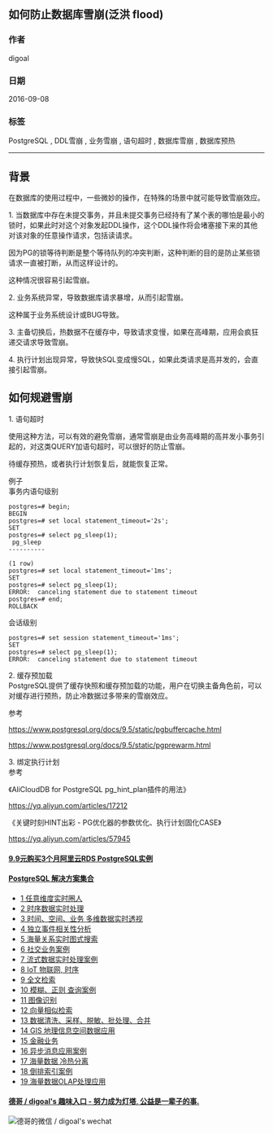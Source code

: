 ## 如何防止数据库雪崩(泛洪 flood) 
          
### 作者         
digoal          
          
### 日期        
2016-09-08      
          
### 标签        
PostgreSQL , DDL雪崩 , 业务雪崩 , 语句超时 , 数据库雪崩 , 数据库预热  
          
----      
          
## 背景  
在数据库的使用过程中，一些微妙的操作，在特殊的场景中就可能导致雪崩效应。  
  
1\. 当数据库中存在未提交事务，并且未提交事务已经持有了某个表的哪怕是最小的锁时，如果此时对这个对象发起DDL操作，这个DDL操作将会堵塞接下来的其他对该对象的任意操作请求，包括读请求。  
  
因为PG的锁等待判断是整个等待队列的冲突判断，这种判断的目的是防止某些锁请求一直被打断，从而这样设计的。  
  
这种情况很容易引起雪崩。  
  
2\. 业务系统异常，导致数据库请求暴增，从而引起雪崩。  
  
这种属于业务系统设计或BUG导致。  
  
3\. 主备切换后，热数据不在缓存中，导致请求变慢，如果在高峰期，应用会疯狂递交请求导致雪崩。  
  
4\. 执行计划出现异常，导致快SQL变成慢SQL，如果此类请求是高并发的，会直接引起雪崩。  
  
## 如何规避雪崩
1\. 语句超时  
  
使用这种方法，可以有效的避免雪崩，通常雪崩是由业务高峰期的高并发小事务引起的，对这类QUERY加语句超时，可以很好的防止雪崩。  
  
待缓存预热，或者执行计划恢复后，就能恢复正常。  
  
例子  
事务内语句级别  
```
postgres=# begin;
BEGIN
postgres=# set local statement_timeout='2s';
SET
postgres=# select pg_sleep(1);
 pg_sleep 
----------
 
(1 row)
postgres=# set local statement_timeout='1ms';
SET
postgres=# select pg_sleep(1);
ERROR:  canceling statement due to statement timeout
postgres=# end;
ROLLBACK
```
  
会话级别  
```
postgres=# set session statement_timeout='1ms';
SET
postgres=# select pg_sleep(1);
ERROR:  canceling statement due to statement timeout
```
  
2\. 缓存预加载  
PostgreSQL提供了缓存快照和缓存预加载的功能，用户在切换主备角色前，可以对缓存进行预热，防止冷数据过多带来的雪崩效应。  
    
参考  
  
https://www.postgresql.org/docs/9.5/static/pgbuffercache.html  
  
https://www.postgresql.org/docs/9.5/static/pgprewarm.html  
    
3\. 绑定执行计划  
参考    
  
《AliCloudDB for PostgreSQL pg_hint_plan插件的用法》    
  
https://yq.aliyun.com/articles/17212  
  
《关键时刻HINT出彩 - PG优化器的参数优化、执行计划固化CASE》    
  
https://yq.aliyun.com/articles/57945  
  
  
      
  
  
  
  
  
  
  
  
  
  
  
  
  
  
  
  
  
  
  
  
  
  
  
  
  
  
  
  
  
  
  
  
  
  
  
  
  
  
  
  
  
  
  
  
  
  
  
  
  
  
  
  
  
  
  
  
#### [9.9元购买3个月阿里云RDS PostgreSQL实例](https://www.aliyun.com/database/postgresqlactivity "57258f76c37864c6e6d23383d05714ea")
  
  
#### [PostgreSQL 解决方案集合](https://yq.aliyun.com/topic/118 "40cff096e9ed7122c512b35d8561d9c8")
- [1 任意维度实时圈人](https://yq.aliyun.com/topic/118 "40cff096e9ed7122c512b35d8561d9c8")
- [2 时序数据实时处理](https://yq.aliyun.com/topic/118 "40cff096e9ed7122c512b35d8561d9c8")
- [3 时间、空间、业务 多维数据实时透视](https://yq.aliyun.com/topic/118 "40cff096e9ed7122c512b35d8561d9c8")
- [4 独立事件相关性分析](https://yq.aliyun.com/topic/118 "40cff096e9ed7122c512b35d8561d9c8")
- [5 海量关系实时图式搜索](https://yq.aliyun.com/topic/118 "40cff096e9ed7122c512b35d8561d9c8")
- [6 社交业务案例](https://yq.aliyun.com/topic/118 "40cff096e9ed7122c512b35d8561d9c8")
- [7 流式数据实时处理案例](https://yq.aliyun.com/topic/118 "40cff096e9ed7122c512b35d8561d9c8")
- [8 IoT 物联网, 时序](https://yq.aliyun.com/topic/118 "40cff096e9ed7122c512b35d8561d9c8")
- [9 全文检索](https://yq.aliyun.com/topic/118 "40cff096e9ed7122c512b35d8561d9c8")
- [10 模糊、正则 查询案例](https://yq.aliyun.com/topic/118 "40cff096e9ed7122c512b35d8561d9c8")
- [11 图像识别](https://yq.aliyun.com/topic/118 "40cff096e9ed7122c512b35d8561d9c8")
- [12 向量相似检索](https://yq.aliyun.com/topic/118 "40cff096e9ed7122c512b35d8561d9c8")
- [13 数据清洗、采样、脱敏、批处理、合并](https://yq.aliyun.com/topic/118 "40cff096e9ed7122c512b35d8561d9c8")
- [14 GIS 地理信息空间数据应用](https://yq.aliyun.com/topic/118 "40cff096e9ed7122c512b35d8561d9c8")
- [15 金融业务](https://yq.aliyun.com/topic/118 "40cff096e9ed7122c512b35d8561d9c8")
- [16 异步消息应用案例](https://yq.aliyun.com/topic/118 "40cff096e9ed7122c512b35d8561d9c8")
- [17 海量数据 冷热分离](https://yq.aliyun.com/topic/118 "40cff096e9ed7122c512b35d8561d9c8")
- [18 倒排索引案例](https://yq.aliyun.com/topic/118 "40cff096e9ed7122c512b35d8561d9c8")
- [19 海量数据OLAP处理应用](https://yq.aliyun.com/topic/118 "40cff096e9ed7122c512b35d8561d9c8")
  
  
#### [德哥 / digoal's 趣味入口 - 努力成为灯塔, 公益是一辈子的事.](https://github.com/digoal/blog/blob/master/README.md "22709685feb7cab07d30f30387f0a9ae")
  
  
![德哥的微信 / digoal's wechat](../pic/digoal_weixin.jpg "f7ad92eeba24523fd47a6e1a0e691b59")
  
